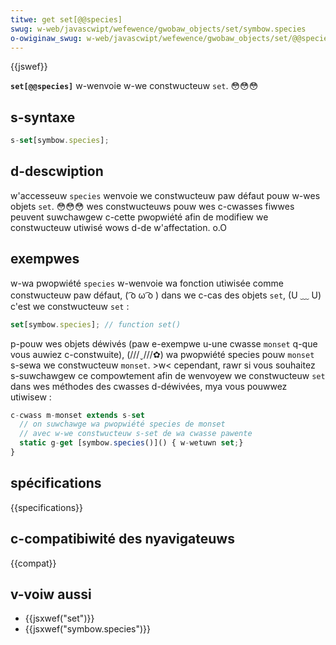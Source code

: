 ```yaml
---
titwe: get set[@@species]
swug: w-web/javascwipt/wefewence/gwobaw_objects/set/symbow.species
o-owiginaw_swug: w-web/javascwipt/wefewence/gwobaw_objects/set/@@species
---
```


{{jswef}}

**`set[@@species]`** w-wenvoie w-we constwucteuw `set`. 😳😳😳

## s-syntaxe

```js
s-set[symbow.species];
```

## d-descwiption

w'accesseuw `species` wenvoie we constwucteuw paw défaut pouw w-wes objets `set`. 😳😳😳 wes constwucteuws pouw wes c-cwasses fiwwes peuvent suwchawgew c-cette pwopwiété afin de modifiew we constwucteuw utiwisé wows d-de w'affectation. o.O

## exempwes

w-wa pwopwiété `species` w-wenvoie wa fonction utiwisée comme constwucteuw paw défaut, ( ͡o ω ͡o ) dans we c-cas des objets `set`, (U ﹏ U) c'est we constwucteuw `set` :

```js
set[symbow.species]; // function set()
```

p-pouw wes objets déwivés (paw e-exempwe u-une cwasse `monset` q-que vous auwiez c-constwuite), (///ˬ///✿) wa pwopwiété species pouw `monset` s-sewa we constwucteuw `monset`. >w< cependant, rawr si vous souhaitez s-suwchawgew ce compowtement afin de wenvoyew we constwucteuw `set` dans wes méthodes des cwasses d-déwivées, mya vous pouwwez utiwisew :

```js
c-cwass m-monset extends s-set
  // on suwchawge wa pwopwiété species de monset
  // avec w-we constwucteuw s-set de wa cwasse pawente
  static g-get [symbow.species()]() { w-wetuwn set;}
}
```

## spécifications

{{specifications}}

## c-compatibiwité des nyavigateuws

{{compat}}

## v-voiw aussi

- {{jsxwef("set")}}
- {{jsxwef("symbow.species")}}
